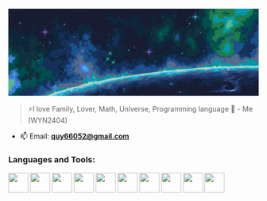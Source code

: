 ![Header](images/BannerBG.png)

> ⚡I love Family, Lover, Math, Universe, Programming language 🌌 - Me (WYN2404)

- 📫 Email: **quy66052@gmail.com**

<h3 align="left">Languages and Tools:</h3>
<p align="left">
<img width="40" height="40" src="https://cdn.jsdelivr.net/gh/devicons/devicon/icons/javascript/javascript-original.svg" />
<img width="40" height="40" src="https://cdn.jsdelivr.net/gh/devicons/devicon/icons/linux/linux-original.svg" />
<img width="40" height="40" src="https://cdn.jsdelivr.net/gh/devicons/devicon/icons/markdown/markdown-original.svg" />       
<img width="40" height="40" src="https://cdn.jsdelivr.net/gh/devicons/devicon/icons/nextjs/nextjs-original-wordmark.svg" />
<img width="40" height="40" src="https://cdn.jsdelivr.net/gh/devicons/devicon/icons/react/react-original.svg" />
<img width="40" height="40" src="https://cdn.jsdelivr.net/gh/devicons/devicon/icons/typescript/typescript-original.svg" />
<img width="40" height="40" src="https://cdn.jsdelivr.net/gh/devicons/devicon/icons/vim/vim-original.svg" />
<img width="40" height="40" src="https://cdn.jsdelivr.net/gh/devicons/devicon/icons/vscode/vscode-original.svg" />
<img width="40" height="40" src="https://cdn.jsdelivr.net/gh/devicons/devicon/icons/mongodb/mongodb-original-wordmark.svg" />
<img width="40" height="40" src="https://cdn.jsdelivr.net/gh/devicons/devicon/icons/graphql/graphql-plain-wordmark.svg" />                       
</p>
